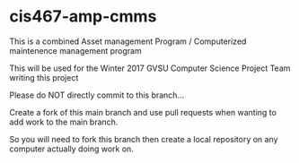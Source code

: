 # cis467-amp-cmms
This is a combined Asset management Program / Computerized maintenence management program

This will be used for the Winter 2017 GVSU Computer Science Project Team writing this project

Please do NOT directly commit to this branch...   

Create a fork of this main branch and use pull requests when wanting to add work to the main branch.

So you will need to fork this branch then create a local repository on any computer actually doing work on.
